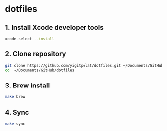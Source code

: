# dotfiles

## 1. Install Xcode developer tools

```bash
xcode-select --install
```

## 2. Clone repository

```bash
git clone https://github.com/yigitpolat/dotfiles.git ~/Documents/GitHub/dotfiles
cd  ~/Documents/GitHub/dotfiles
```

## 3. Brew install

```bash
make brew
```

## 4. Sync

```bash
make sync
```
